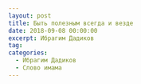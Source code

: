 ```yaml
---
layout: post
title: Быть полезным всегда и везде
date: 2018-09-08 00:00:00
excerpt: Ибрагим Дадиков
tag:
categories:
  - Ибрагим Дадиков
  - Слово имама
---
```


<div id="vk_playlist_-148559660_18"></div><script type="text/javascript" src="https://vk.com/js/api/openapi.js?159"></script><script type="text/javascript">VK.init({
            apiId: 6424843,
            status: true,
            onlyWidgets: true
          });
          (function() {
            VK.Auth.getLoginStatus(function(res) {
                if (res.status === 'connected') {
                    VK.Widgets.Playlist("vk_playlist_-148559660_18", -148559660, 18,'2a64dfe886dfcf41a0');
                } else {
                    var container = document.getElementById('vk_playlist_-148559660_18');
                    container.innerHTML = '<audio controls preload="none"><source src="https://firebasestorage.googleapis.com/v0/b/kaziyat-ru.appspot.com/o/%D0%91%D1%8B%D1%82%D1%8C%20%D0%BF%D0%BE%D0%BB%D0%B5%D0%B7%D0%BD%D1%8B%D0%BC%20%D0%B2%D1%81%D0%B5%D0%B3%D0%B4%D0%B0%20%D0%B8%20%D0%B2%D0%B5%D0%B7%D0%B4%D0%B5%2F%D0%91%D1%8B%D1%82%D1%8C_%D0%BF%D0%BE%D0%BB%D0%B5%D0%B7%D0%BD%D1%8B%D0%BC_%D0%B2%D1%81%D0%B5%D0%B3%D0%B4%D0%B0_%D0%B8_%D0%B2%D0%B5%D0%B7%D0%B4%D0%B5%2C1%2C.mp3?alt=media&token=b8eab080-2019-4aa0-93ef-45d27dfcaab1"></audio><br/><audio controls preload="none"><source src="https://firebasestorage.googleapis.com/v0/b/kaziyat-ru.appspot.com/o/%D0%91%D1%8B%D1%82%D1%8C%20%D0%BF%D0%BE%D0%BB%D0%B5%D0%B7%D0%BD%D1%8B%D0%BC%20%D0%B2%D1%81%D0%B5%D0%B3%D0%B4%D0%B0%20%D0%B8%20%D0%B2%D0%B5%D0%B7%D0%B4%D0%B5%2F%D0%91%D1%8B%D1%82%D1%8C_%D0%BF%D0%BE%D0%BB%D0%B5%D0%B7%D0%BD%D1%8B%D0%BC_%D0%B2%D1%81%D0%B5%D0%B3%D0%B4%D0%B0_%D0%B8_%D0%B2%D0%B5%D0%B7%D0%B4%D0%B5_2%2C.mp3?alt=media&token=bfe55b82-6274-4063-9e47-f623b2ca5987"></audio><br/>'
                }
            });
        }());</script>